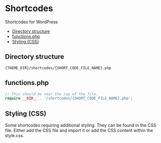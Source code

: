 # Shortcodes

Shortcodes for WordPress

-   [Directory structure](#directory-structure)
-   [functions.php](#functionsphp)
-   [Styling (CSS)](#styling-css)

## Directory structure

```
{THEME_DIR}/shortcodes/{SHORT_CODE_FILE_NAME}.php
```

## functions.php

```php
// This should be near the top of the file.
require __DIR__ . '/shortcodes/{SHORT_CODE_FILE_NAME}.php';
```

## Styling (CSS)

Some shortcodes requiring additional styling. They can be found in the CSS file. Either add the CSS file and import it or add the CSS content within the style.css.
